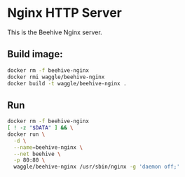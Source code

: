 <!--
waggle_topic=Waggle/Beehive/Services
-->

# Nginx HTTP Server


This is the Beehive Nginx server.

## Build image:
```bash
docker rm -f beehive-nginx
docker rmi waggle/beehive-nginx
docker build -t waggle/beehive-nginx .
```


## Run
```bash
docker rm -f beehive-nginx
[ ! -z "$DATA" ] && \
docker run \
  -d \
  --name=beehive-nginx \
  --net beehive \
  -p 80:80 \
  waggle/beehive-nginx /usr/sbin/nginx -g 'daemon off;'
```
